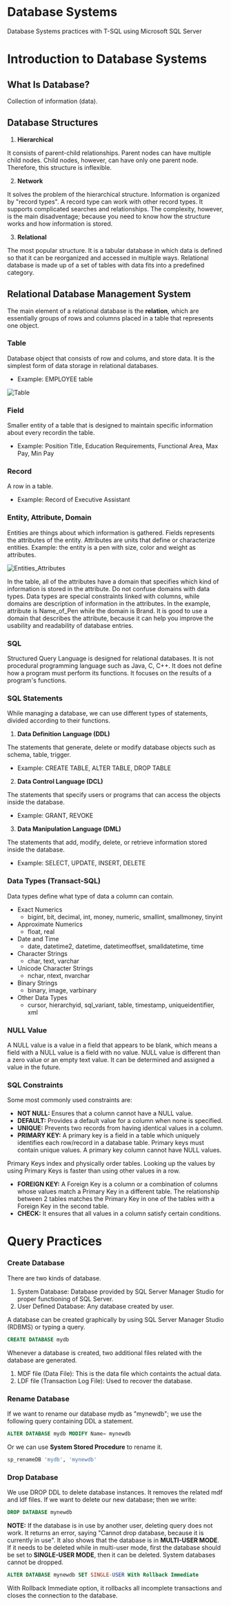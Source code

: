 # **Database Systems**
Database Systems practices with T-SQL using Microsoft SQL Server

# Introduction to Database Systems

## What Is Database?
Collection of information (data).

## Database Structures
1. **Hierarchical**

It consists of parent-child relationships. Parent nodes can have multiple child nodes. Child nodes, however, can have only one parent node. Therefore, this structure is inflexible.

2. **Network**

It solves the problem of the hierarchical structure. Information is organized by "record types". A record type can work with other record types. It supports complicated searches and relationships. The complexity, however, is the main disadventage; because you need to know how the structure works and how information is stored.

3. **Relational**

The most popular structure. It is a tabular database in which data is defined so that it can be reorganized and accessed in multiple ways. Relational database is made up of a set of tables with data fits into a predefined category.

## Relational Database Management System

The main element of a relational database is the **relation**, which are essentially groups of rows and columns placed in a table that represents one object. 

### Table

Database object that consists of row and colums, and store data. It is the simplest form of data storage in relational databases. 
- Example: EMPLOYEE table

![Table](src/table.png)

### Field

Smaller entity of a table that is designed to maintain specific information about every recordin the table.
- Example: Position Title, Education Requirements, Functional Area, Max Pay, Min Pay

### Record

A row in a table. 
- Example: Record of Executive Assistant

### Entity, Attribute, Domain

Entities are things about which information is gathered. Fields represents the attributes of the entity. Attributes are units that define or characterize entities. Example: the entity is a pen with size, color and weight as attributes.

![Entities_Attributes](src/entity.png)

In the table, all of the attributes have a domain that specifies which kind of information is stored in the attribute. Do not confuse domains with data types. Data types are special constraints linked with columns, while domains are description of information in the attributes. In the example, attribute is Name_of_Pen while the domain is Brand. It is good to use a domain that describes the attribute, because it can help you improve the usability and readability of database entries.

### SQL

Structured Query Language is designed for relational databases. It is not procedural programming language such as Java, C, C++. It does not define how a program must perform its functions. It focuses on the results of a program's functions.

### SQL Statements

While managing a database, we can use different types of statements, divided according to their functions.

1. **Data Definition Language (DDL)**

The statements that generate, delete or modify database objects such as schema, table, trigger.
- Example: CREATE TABLE, ALTER TABLE, DROP TABLE

2. **Data Control Language (DCL)**

The statements that specify users or programs that can access the objects inside the database.
- Example: GRANT, REVOKE

3. **Data Manipulation Language (DML)**

The statements that add, modify, delete, or retrieve information stored inside the database.
- Example: SELECT, UPDATE, INSERT, DELETE

### Data Types (Transact-SQL)

Data types define what type of data a column can contain.

- Exact Numerics
	- bigint, bit, decimal, int, money, numeric, smallint, smallmoney, tinyint
- Approximate Numerics
	- float, real
- Date and Time
	- date, datetime2, datetime, datetimeoffset, smalldatetime, time
- Character Strings
	- char, text, varchar
- Unicode Character Strings
	- nchar, ntext, nvarchar
- Binary Strings
	- binary, image, varbinary
- Other Data Types
	- cursor, hierarchyid, sql_variant, table, timestamp, uniqueidentifier, xml


### NULL Value

A NULL value is a value in a field that appears to be blank, which means a field with a NULL value is a field with no value. NULL value is different than a zero value or an empty text value. It can be determined and assigned a value in the future.

### SQL Constraints

Some most commonly used constraints are:

- **NOT NULL:** Ensures that a column cannot have a NULL value.
- **DEFAULT:** Provides a default value for a column when none is specified.
- **UNIQUE:** Prevents two records from having identical values in a column.
- **PRIMARY KEY:** A primary key is a field in a table which uniquely identifies each row/record in a database table. Primary keys must contain unique values. A primary key column cannot have NULL values.

Primary Keys index and physically order tables. Looking up the values by using Primary Keys is faster than using other values in a row.
- **FOREIGN KEY:** A Foreign Key is a column or a combination of columns whose values match a Primary Key in a different table. The relationship between 2 tables matches the Primary Key in one of the tables with a Foreign Key in the second table.
- **CHECK:** It ensures that all values in a column satisfy certain conditions.

# Query Practices

### Create Database

There are two kinds of database. 
1. System Database: Database provided by SQL Server Manager Studio for proper functioning of SQL Server.
2. User Defined Database: Any database created by user.

A database can be created graphically by using SQL Server Manager Studio (RDBMS) or typing a query.

```sql
CREATE DATABASE mydb
```

Whenever a database is created, two additional files related with the database are generated. 
1. MDF file (Data File): This is the data file which containts the actual data.
2. LDF file (Transaction Log File): Used to recover the database. 

### Rename Database

If we want to rename our database mydb as "mynewdb"; we use the following query containing DDL a statement.
```sql
ALTER DATABASE mydb MODIFY Name= mynewdb
```

Or we can use **System Stored Procedure** to rename it.
```sql
sp_renameDB 'mydb', 'mynewdb'
```

### Drop Database

We use DROP DDL to delete database instances. It removes the related mdf and ldf files. If we want to delete our new database; then we write:
```sql
DROP DATABASE mynewdb
```

**NOTE:** If the database is in use by another user, deleting query does not work.	It returns an error, saying "Cannot drop database, because it is currently in use". It also shows that the database is in **MULTI-USER MODE**. If it needs to be deleted while in multi-user mode, first the database should be set to **SINGLE-USER MODE**, then it can be deleted. System databases cannot be dropped.

```sql
ALTER DATABASE mynewdb SET SINGLE-USER With Rollback Immediate
```

With Rollback Immediate option, it rollbacks all incomplete transactions and closes the connection to the database.
